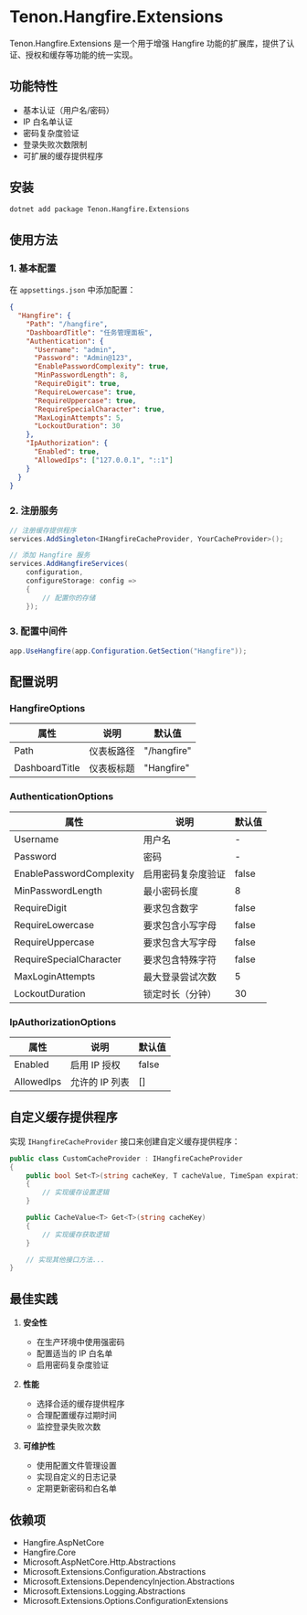 # Tenon.Hangfire.Extensions

Tenon.Hangfire.Extensions 是一个用于增强 Hangfire 功能的扩展库，提供了认证、授权和缓存等功能的统一实现。

## 功能特性

- 基本认证（用户名/密码）
- IP 白名单认证
- 密码复杂度验证
- 登录失败次数限制
- 可扩展的缓存提供程序

## 安装

```bash
dotnet add package Tenon.Hangfire.Extensions
```

## 使用方法

### 1. 基本配置

在 `appsettings.json` 中添加配置：

```json
{
  "Hangfire": {
    "Path": "/hangfire",
    "DashboardTitle": "任务管理面板",
    "Authentication": {
      "Username": "admin",
      "Password": "Admin@123",
      "EnablePasswordComplexity": true,
      "MinPasswordLength": 8,
      "RequireDigit": true,
      "RequireLowercase": true,
      "RequireUppercase": true,
      "RequireSpecialCharacter": true,
      "MaxLoginAttempts": 5,
      "LockoutDuration": 30
    },
    "IpAuthorization": {
      "Enabled": true,
      "AllowedIps": ["127.0.0.1", "::1"]
    }
  }
}
```

### 2. 注册服务

```csharp
// 注册缓存提供程序
services.AddSingleton<IHangfireCacheProvider, YourCacheProvider>();

// 添加 Hangfire 服务
services.AddHangfireServices(
    configuration,
    configureStorage: config =>
    {
        // 配置你的存储
    });
```

### 3. 配置中间件

```csharp
app.UseHangfire(app.Configuration.GetSection("Hangfire"));
```

## 配置说明

### HangfireOptions

| 属性 | 说明 | 默认值 |
|------|------|--------|
| Path | 仪表板路径 | "/hangfire" |
| DashboardTitle | 仪表板标题 | "Hangfire" |

### AuthenticationOptions

| 属性 | 说明 | 默认值 |
|------|------|--------|
| Username | 用户名 | - |
| Password | 密码 | - |
| EnablePasswordComplexity | 启用密码复杂度验证 | false |
| MinPasswordLength | 最小密码长度 | 8 |
| RequireDigit | 要求包含数字 | false |
| RequireLowercase | 要求包含小写字母 | false |
| RequireUppercase | 要求包含大写字母 | false |
| RequireSpecialCharacter | 要求包含特殊字符 | false |
| MaxLoginAttempts | 最大登录尝试次数 | 5 |
| LockoutDuration | 锁定时长（分钟） | 30 |

### IpAuthorizationOptions

| 属性 | 说明 | 默认值 |
|------|------|--------|
| Enabled | 启用 IP 授权 | false |
| AllowedIps | 允许的 IP 列表 | [] |

## 自定义缓存提供程序

实现 `IHangfireCacheProvider` 接口来创建自定义缓存提供程序：

```csharp
public class CustomCacheProvider : IHangfireCacheProvider
{
    public bool Set<T>(string cacheKey, T cacheValue, TimeSpan expiration)
    {
        // 实现缓存设置逻辑
    }

    public CacheValue<T> Get<T>(string cacheKey)
    {
        // 实现缓存获取逻辑
    }

    // 实现其他接口方法...
}
```

## 最佳实践

1. **安全性**
   - 在生产环境中使用强密码
   - 配置适当的 IP 白名单
   - 启用密码复杂度验证

2. **性能**
   - 选择合适的缓存提供程序
   - 合理配置缓存过期时间
   - 监控登录失败次数

3. **可维护性**
   - 使用配置文件管理设置
   - 实现自定义的日志记录
   - 定期更新密码和白名单

## 依赖项

- Hangfire.AspNetCore
- Hangfire.Core
- Microsoft.AspNetCore.Http.Abstractions
- Microsoft.Extensions.Configuration.Abstractions
- Microsoft.Extensions.DependencyInjection.Abstractions
- Microsoft.Extensions.Logging.Abstractions
- Microsoft.Extensions.Options.ConfigurationExtensions 